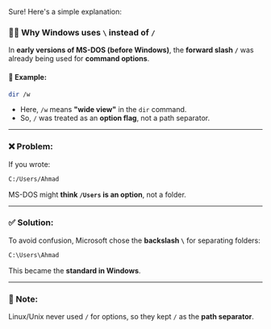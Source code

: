 Sure! Here's a simple explanation:

### 🧑‍💻 Why Windows uses `\` instead of `/`

In **early versions of MS-DOS (before Windows)**, the **forward slash `/`** was already being used for **command options**.

#### 🔹 Example:

```bash
dir /w
```

* Here, `/w` means **"wide view"** in the `dir` command.
* So, `/` was treated as an **option flag**, not a path separator.

---

### ❌ Problem:

If you wrote:

```bash
C:/Users/Ahmad
```

MS-DOS might **think `/Users` is an option**, not a folder.

---

### ✅ Solution:

To avoid confusion, Microsoft chose the **backslash `\`** for separating folders:

```bash
C:\Users\Ahmad
```

This became the **standard in Windows**.

---

### 🔔 Note:

Linux/Unix never used `/` for options, so they kept `/` as the **path separator**.

